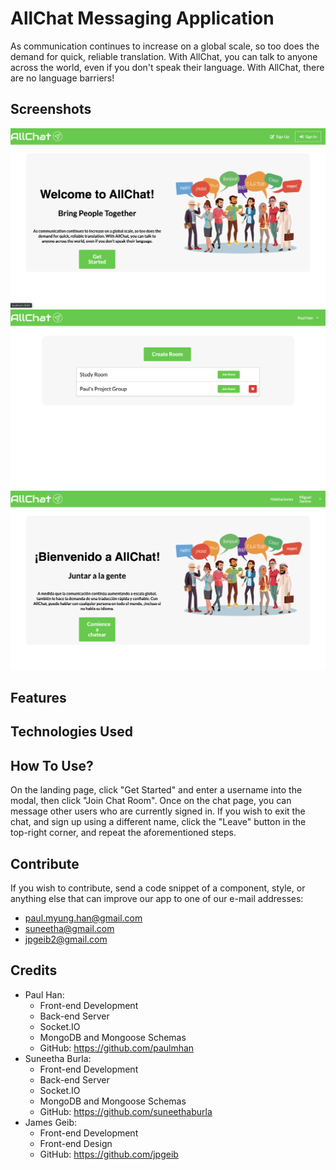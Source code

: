 # AllChat Messaging Application

As communication continues to increase on a global scale, so too does the demand for quick, reliable translation. With AllChat, you can talk to anyone across the world, even if you don't speak their language. With AllChat, there are no language barriers! 


## Screenshots
![](client/src/assets/images/landingpage.png)
![](client/src/assets/images/rooms.png)
![](client/src/assets/images/translated.png)



## Features

## Technologies Used

## How To Use?

On the landing page, click "Get Started" and enter a username into the modal, then click "Join Chat Room". Once on the chat page, you can message other users who are currently signed in. If you wish to exit the chat, and sign up using a different name, click the "Leave" button in the top-right corner, and repeat the aforementioned steps.

## Contribute

If you wish to contribute, send a code snippet of a component, style, or anything else that can improve our app to one of our e-mail addresses:

- paul.myung.han@gmail.com
- suneetha@gmail.com
- jpgeib2@gmail.com

## Credits

- Paul Han: 
    - Front-end Development
    - Back-end Server 
    - Socket.IO
    - MongoDB and Mongoose Schemas
    - GitHub: https://github.com/paulmhan
- Suneetha Burla: 
    - Front-end Development
    - Back-end Server
    - Socket.IO 
    - MongoDB and Mongoose Schemas
    - GitHub: https://github.com/suneethaburla
- James Geib: 
    - Front-end Development
    - Front-end Design
    - GitHub: https://github.com/jpgeib


